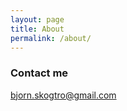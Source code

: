 ```yaml
---
layout: page
title: About
permalink: /about/
--- 
```


### Contact me

[bjorn.skogtro@gmail.com](mailto:bjorn.skogtro@gmail.com)